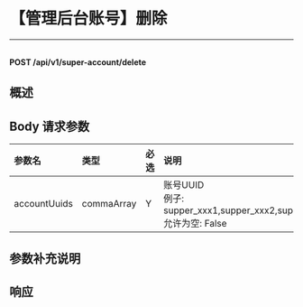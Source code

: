 # 【管理后台账号】删除

---

<br />**POST /api/v1/super-account/delete**

## 概述




## Body 请求参数

| 参数名        | 类型     | 必选   | 说明              |
|:-----------|:-------|:-----|:----------------|
| accountUuids | commaArray | Y | 账号UUID<br>例子: supper_xxx1,supper_xxx2,supper_xxx3 <br>允许为空: False <br> |

## 参数补充说明







## 响应
```shell
 
```




